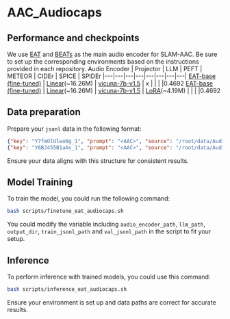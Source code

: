 # AAC_Audiocaps

## Performance and checkpoints
We use [EAT](https://github.com/cwx-worst-one/EAT) and [BEATs](https://github.com/microsoft/unilm/tree/master/beats) as the main audio encoder for SLAM-AAC. Be sure to set up the corresponding environments based on the instructions provided in each repository.
Audio Encoder | Projector | LLM | PEFT | METEOR | CIDEr | SPICE | SPIDEr
|---|---|---|---|---|---|---|---|
[EAT-base (fine-tuned)](https://drive.google.com/file/d/1aCYiQmoZv_Gh1FxnR-CCWpNAp6DIJzn6/view?usp=sharing) | [Linear](https://drive.google.com/file/d/1xyhgx8cUKSIKpYgPlEWjHL-jLgSnhfGJ/view?usp=sharing)(~16.26M) | [vicuna-7b-v1.5](https://huggingface.co/lmsys/vicuna-7b-v1.5) | x | | | |0.4692
[EAT-base (fine-tuned)](https://drive.google.com/file/d/1aCYiQmoZv_Gh1FxnR-CCWpNAp6DIJzn6/view?usp=sharing) | [Linear]()(~16.26M) | [vicuna-7b-v1.5](https://huggingface.co/lmsys/vicuna-7b-v1.5) | [LoRA]()(~4.19M) |  |  |  |0.4692


## Data preparation
Prepare your `jsonl` data in the following format:
```json
{"key": "Y7fmOlUlwoNg_1", "prompt": "<AAC>", "source": "/root/data/AudioCaps/waveforms/test/Y7fmOlUlwoNg.wav", "target": "Constant rattling noise and sharp vibrations", "target_len": 6, "source_len": 6, "text-type": "Transcribe", "audio_language": "english", "text_language": "english", "task-type": "<AAC>"}
{"key": "Y6BJ455B1aAs_1", "prompt": "<AAC>", "source": "/root/data/AudioCaps/waveforms/test/Y6BJ455B1aAs.wav", "target": "A rocket flies by followed by a loud explosion and fire crackling as a truck engine runs idle", "target_len": 18, "source_len": 18, "text-type": "Transcribe", "audio_language": "english", "text_language": "english", "task-type": "<AAC>"}
```
Ensure your data aligns with this structure for consistent results.


## Model Training
To train the model, you could run the following command:
```bash
bash scripts/finetune_eat_audiocaps.sh
```
You could modify the variable including `audio_encoder_path`, `llm_path`, `output_dir`, `train_jsonl_path` and `val_jsonl_path` in the script to fit your setup. 

## Inference
To perform inference with trained models, you could use this command:
```bash
bash scripts/inference_eat_audiocaps.sh
```
Ensure your environment is set up and data paths are correct for accurate results.